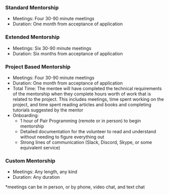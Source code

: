 ### Standard Mentorship

 * Meetings: Four 30-90 minute meetings
 * Duration: One month from acceptance of application

### Extended Mentorship

 * Meetings: Six 30-90 minute meetings
 * Duration: Six months from acceptance of application

### Project Based Mentorship

* Meetings: Four 30-90 minute meetings
* Duration: One month from acceptance of application
* Total Time: The mentee will have completed the technical requirements of the mentorship when they complete hours worth of work that is related to the project. This includes meetings, time spent working on the project, and time spent reading articles and books and completing tutorials suggested by the mentor
* Onboarding:
   * 1 hour of Pair Programming (remote or in person) to begin mentorship
   * Detailed documentation for the volunteer to read and understand without needing to figure everything out
   * Strong lines of communication (Slack, Discord, Skype, or some equivalent service)


### Custom Mentorship

  * Meetings: Any length, any kind
  * Duration: Any duration

*meetings can be in person, or by phone, video chat, and text chat
